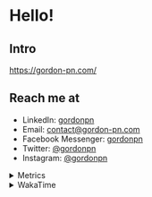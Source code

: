 # Hello!

## Intro

<https://gordon-pn.com/>

## Reach me at

- LinkedIn: [gordonpn](https://www.linkedin.com/in/gordonpn/)
- Email: [contact@gordon-pn.com](mailto:contact@gordon-pn.com)
- Facebook Messenger: [gordonpn](https://www.messenger.com/t/Gordonpn)
- Twitter: [@gordonpn](https://twitter.com/Gordonpn)
- Instagram: [@gordonpn](https://www.instagram.com/gordonpn/)

<details>
  <summary>Metrics</summary>

  <img align="center" src="https://github.com/gordonpn/gordonpn/blob/master/github-metrics.svg" alt="GitHub Metrics">

</details>

<details>
  <summary>WakaTime</summary>

  <!--START_SECTION:waka-->
📊 **This Week I Spent My Time On** 

```text
💬 Programming Languages: 
Other                    18 hrs 26 mins      █████████░░░░░░░░░░░░░░░░   36.42 % 
Java                     11 hrs 21 mins      ██████░░░░░░░░░░░░░░░░░░░   22.42 % 
XML                      9 hrs 45 mins       █████░░░░░░░░░░░░░░░░░░░░   19.26 % 
Bash                     5 hrs 2 mins        ██░░░░░░░░░░░░░░░░░░░░░░░   09.96 % 
Brazil Dependency Config 3 hrs 29 mins       ██░░░░░░░░░░░░░░░░░░░░░░░   06.90 % 

🔥 Editors: 
Chrome                   27 hrs 9 mins       █████████████░░░░░░░░░░░░   53.63 % 
iTerm2                   9 hrs 56 mins       █████░░░░░░░░░░░░░░░░░░░░   19.62 % 
IntelliJ IDEA            5 hrs 51 mins       ███░░░░░░░░░░░░░░░░░░░░░░   11.58 % 
Slack                    3 hrs 13 mins       ██░░░░░░░░░░░░░░░░░░░░░░░   06.36 % 
Firefox                  1 hr 26 mins        █░░░░░░░░░░░░░░░░░░░░░░░░   02.86 % 
```


 Last Updated on 17/03/2025 10:26:26 UTC
<!--END_SECTION:waka-->
</details>

